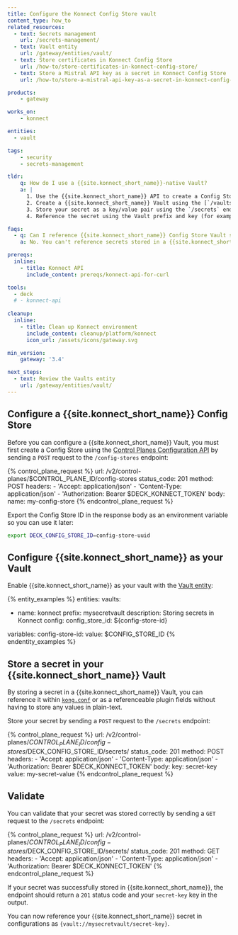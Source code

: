 ```yaml
---
title: Configure the Konnect Config Store vault
content_type: how_to
related_resources:
  - text: Secrets management
    url: /secrets-management/
  - text: Vault entity
    url: /gateway/entities/vault/
  - text: Store certificates in Konnect Config Store
    url: /how-to/store-certificates-in-konnect-config-store/
  - text: Store a Mistral API key as a secret in Konnect Config Store
    url: /how-to/store-a-mistral-api-key-as-a-secret-in-konnect-config-store/

products:
    - gateway

works_on:
    - konnect

entities: 
  - vault

tags:
    - security
    - secrets-management

tldr:
    q: How do I use a {{site.konnect_short_name}}-native Vault?
    a: |
      1. Use the {{site.konnect_short_name}} API to create a Config Store using the `/config-stores` endpoint.
      2. Create a {{site.konnect_short_name}} Vault using the [`/vaults/` endpoint](/api/konnect/control-planes-config/v2/#/operations/create-vault).
      3. Store your secret as a key/value pair using the `/secrets` endpoint. 
      4. Reference the secret using the Vault prefix and key (for example: `{vault://mysecretvault/secret-key}`).

faqs:
  - q: Can I reference {{site.konnect_short_name}} Config Store Vault secrets in `kong.conf`?
    a: No. You can't reference secrets stored in a {{site.konnect_short_name}} Config Store Vault in `kong.conf` because {{site.konnect_short_name}} resolves the secret after {{site.base_gateway}} connects to the control plane. For more information about the fields you can reference as secrets, see [What can be stored as a secret?](/gateway/entities/vault/#what-can-be-stored-as-a-secret).

prereqs:
  inline:
    - title: Konnect API
      include_content: prereqs/konnect-api-for-curl

tools:
  - deck
  # - konnect-api
 
cleanup:
  inline:
    - title: Clean up Konnect environment
      include_content: cleanup/platform/konnect
      icon_url: /assets/icons/gateway.svg

min_version:
    gateway: '3.4'

next_steps:
  - text: Review the Vaults entity
    url: /gateway/entities/vault/
---
```


## Configure a {{site.konnect_short_name}} Config Store

Before you can configure a {{site.konnect_short_name}} Vault, you must first create a Config Store using the [Control Planes Configuration API](/api/konnect/control-planes-config/v2/#/) by sending a `POST` request to the `/config-stores` endpoint:

<!--vale off-->
{% control_plane_request %}
url: /v2/control-planes/$CONTROL_PLANE_ID/config-stores
status_code: 201
method: POST
headers:
    - 'Accept: application/json'
    - 'Content-Type: application/json'
    - 'Authorization: Bearer $DECK_KONNECT_TOKEN'
body:
    name: my-config-store
{% endcontrol_plane_request %}
<!--vale on-->

Export the Config Store ID in the response body as an environment variable so you can use it later:

```sh
export DECK_CONFIG_STORE_ID=config-store-uuid
```

## Configure {{site.konnect_short_name}} as your Vault

Enable {{site.konnect_short_name}} as your vault with the [Vault entity](/gateway/entities/vault/):

{% entity_examples %}
entities:
  vaults:
  - name: konnect
    prefix: mysecretvault
    description: Storing secrets in Konnect
    config:
      config_store_id: ${config-store-id}

variables:
  config-store-id:
    value: $CONFIG_STORE_ID
{% endentity_examples %}


## Store a secret in your {{site.konnect_short_name}} Vault

By storing a secret in a {{site.konnect_short_name}} Vault, you can reference it within [`kong.conf`](/gateway/manage-kong-conf/) or as a referenceable plugin fields without having to store any values in plain-text.

Store your secret by sending a `POST` request to the `/secrets` endpoint:

<!--vale off-->
{% control_plane_request %}
url: /v2/control-planes/$CONTROL_PLANE_ID/config-stores/$DECK_CONFIG_STORE_ID/secrets/
status_code: 201
method: POST
headers:
    - 'Accept: application/json'
    - 'Content-Type: application/json'
    - 'Authorization: Bearer $DECK_KONNECT_TOKEN'
body:
    key: secret-key
    value: my-secret-value
{% endcontrol_plane_request %}
<!--vale on-->

## Validate

You can validate that your secret was stored correctly by sending a `GET` request to the `/secrets` endpoint:

<!--vale off-->
{% control_plane_request %}
url: /v2/control-planes/$CONTROL_PLANE_ID/config-stores/$DECK_CONFIG_STORE_ID/secrets/
status_code: 201
method: GET
headers:
    - 'Accept: application/json'
    - 'Content-Type: application/json'
    - 'Authorization: Bearer $DECK_KONNECT_TOKEN'
{% endcontrol_plane_request %}
<!--vale on-->

If your secret was successfully stored in {{site.konnect_short_name}}, the endpoint should return a `201` status code and your `secret-key` key in the output.

You can now reference your {{site.konnect_short_name}} secret in configurations as `{vault://mysecretvault/secret-key}`.